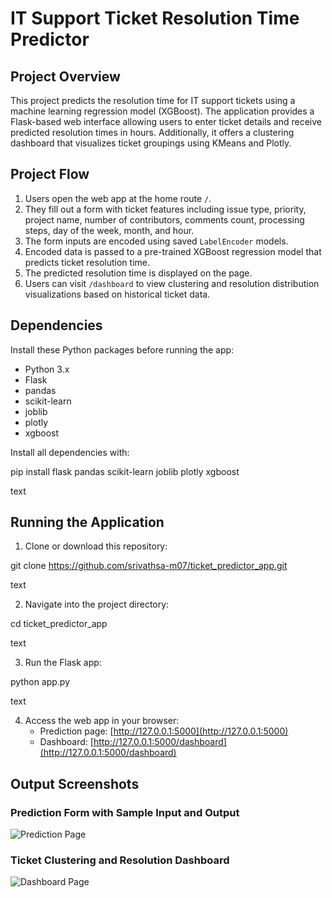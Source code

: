 # IT Support Ticket Resolution Time Predictor

## Project Overview
This project predicts the resolution time for IT support tickets using a machine learning regression model (XGBoost). The application provides a Flask-based web interface allowing users to enter ticket details and receive predicted resolution times in hours. Additionally, it offers a clustering dashboard that visualizes ticket groupings using KMeans and Plotly.

## Project Flow
1. Users open the web app at the home route `/`.
2. They fill out a form with ticket features including issue type, priority, project name, number of contributors, comments count, processing steps, day of the week, month, and hour.
3. The form inputs are encoded using saved `LabelEncoder` models.
4. Encoded data is passed to a pre-trained XGBoost regression model that predicts ticket resolution time.
5. The predicted resolution time is displayed on the page.
6. Users can visit `/dashboard` to view clustering and resolution distribution visualizations based on historical ticket data.

## Dependencies
Install these Python packages before running the app:

- Python 3.x
- Flask
- pandas
- scikit-learn
- joblib
- plotly
- xgboost

Install all dependencies with:

pip install flask pandas scikit-learn joblib plotly xgboost

text

## Running the Application

1. Clone or download this repository:

git clone https://github.com/srivathsa-m07/ticket_predictor_app.git

text

2. Navigate into the project directory:

cd ticket_predictor_app

text

3. Run the Flask app:

python app.py

text

4. Access the web app in your browser:
   - Prediction page: [http://127.0.0.1:5000](http://127.0.0.1:5000)
   - Dashboard: [http://127.0.0.1:5000/dashboard](http://127.0.0.1:5000/dashboard)

## Output Screenshots

### Prediction Form with Sample Input and Output

![Prediction Page](screenshots/prediction.png)

### Ticket Clustering and Resolution Dashboard

![Dashboard Page](screenshots/dashboard.png)


